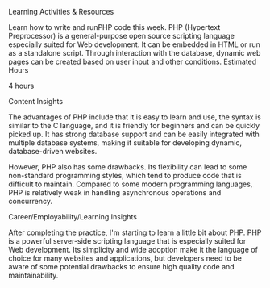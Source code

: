 Learning Activities & Resources

Learn how to write and runPHP code this week. PHP (Hypertext Preprocessor) is a general-purpose open source scripting language especially suited for Web development. It can be embedded in HTML or run as a standalone script. Through interaction with the database, dynamic web pages can be created based on user input and other conditions.
Estimated Hours

4 hours

Content Insights

The advantages of PHP include that it is easy to learn and use, the syntax is similar to the C language, and it is friendly for beginners and can be quickly picked up. It has strong database support and can be easily integrated with multiple database systems, making it suitable for developing dynamic, database-driven websites. 

However, PHP also has some drawbacks. Its flexibility can lead to some non-standard programming styles, which tend to produce code that is difficult to maintain. Compared to some modern programming languages, PHP is relatively weak in handling asynchronous operations and concurrency. 

Career/Employability/Learning Insights

After completing the practice, I'm starting to learn a little bit about PHP. PHP is a powerful server-side scripting language that is especially suited for Web development. Its simplicity and wide adoption make it the language of choice for many websites and applications, but developers need to be aware of some potential drawbacks to ensure high quality code and maintainability.

